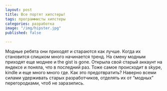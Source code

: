 ```yaml
---
layout: post
title: Все портят хипстеры!
tags: программисты хипстеры
categories: разработка
image: "/img/hipster.jpg"
published: false

---
```


Модные ребята они приходят и стараются как лучше. Когда их становится слишком много начинается тренд. На смену модным приходят еще моднее и the gist is gone. 
Открыла свой старый аккаунт на яндексе и поняла, что в последний раз. Тоже самое происходит в skype, kindle и еще много много где. Как это предотвратить? Наверно всеми силами удерживать старых разработчиков, отделять их от “модных” перегородками, чтоб не заразились.


